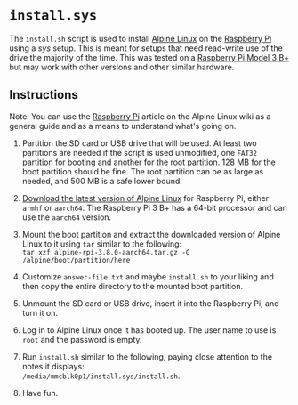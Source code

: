 # `install.sys`

The `install.sh` script is used to install [Alpine Linux](https://alpinelinux.org) on the [Raspberry Pi](https://www.raspberrypi.org) using a *sys* setup. This is meant for setups that need read-write use of the drive the majority of the time. This was tested on a [Raspberry Pi Model 3 B+](https://www.raspberrypi.org/products/raspberry-pi-3-model-b-plus/) but may work with other versions and other similar hardware.

## Instructions

Note: You can use the [Raspberry Pi](https://wiki.alpinelinux.org/wiki/Raspberry_Pi) article on the Alpine Linux wiki as a general guide and as a means to understand what's going on.

1. Partition the SD card or USB drive that will be used. At least two partitions are needed if the script is used unmodified, one `FAT32` partition for booting and another for the root partition. 128 MB for the boot partition should be fine. The root partition can be as large as needed, and 500 MB is a safe lower bound.

2. [Download the latest version of Alpine Linux](https://alpinelinux.org/downloads/) for Raspberry Pi, either `armhf` or `aarch64`. The Raspberry Pi 3 B+ has a 64-bit processor and can use the `aarch64` version.

3. Mount the boot partition and extract the downloaded version of Alpine Linux to it using `tar` similar to the following: <br /> `tar xzf alpine-rpi-3.8.0-aarch64.tar.gz -C /alpine/boot/partition/here`

4. Customize `answer-file.txt` and maybe `install.sh` to your liking and then copy the entire directory to the mounted boot partition.

5. Unmount the SD card or USB drive, insert it into the Raspberry Pi, and turn it on.

6. Log in to Alpine Linux once it has booted up. The user name to use is `root` and the password is empty.

7. Run `install.sh` similar to the following, paying close attention to the notes it displays: <br /> `/media/mmcblk0p1/install.sys/install.sh`.

8. Have fun.
